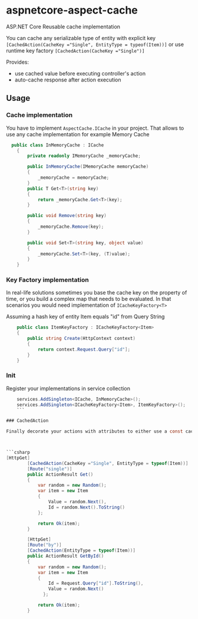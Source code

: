 # aspnetcore-aspect-cache
ASP.NET Core Reusable cache implementation


You can cache any serializable type of entity with explicit key
`[CachedAction(CacheKey ="Single", EntityType = typeof(Item))]`
or use runtime key factory
`[CachedAction(CacheKey ="Single")]`


Provides:

- use cached value before executing controller's action
- auto-cache response after action execution

## Usage

### Cache implementation

You have to implement `AspectCache.ICache` in your project. That allows to use any cache implementation for example Memory Cache
```csharp
  public class InMemoryCache : ICache
    {
        private readonly IMemoryCache _memoryCache;

        public InMemoryCache(IMemoryCache memoryCache)
        {
            _memoryCache = memoryCache;
        }
        public T Get<T>(string key)
        {
            return _memoryCache.Get<T>(key);
        }

        public void Remove(string key)
        {
            _memoryCache.Remove(key);
        }

        public void Set<T>(string key, object value)
        {
            _memoryCache.Set<T>(key, (T)value);
        }
    }
```

### Key Factory implementation

In real-life solutions sometimes you base the cache key on the property of time, or you build a complex map that needs to be evaluated. 
In that scenarios you would need implementation of `ICacheKeyFactory<T>`

Assuming a hash key of entity Item equals "id" from Query String
```csharp
    public class ItemKeyFactory : ICacheKeyFactory<Item>
    {
        public string Create(HttpContext context)
        {
            return context.Request.Query["id"];
        }
    }
```
### Init

Register your implementations in service collection

```csharp
    services.AddSingleton<ICache, InMemoryCache>();
    services.AddSingleton<ICacheKeyFactory<Item>, ItemKeyFactory>();
    ```

### CachedAction

Finally decorate your actions with attributes to either use a const cache key or to create a cache key during runtime based on key factory implementation



```csharp
[HttpGet]
        [CachedAction(CacheKey ="Single", EntityType = typeof(Item))]
        [Route("single")]
        public ActionResult Get()
        {
            var random = new Random();
            var item = new Item
            {
                Value = random.Next(),
                Id = random.Next().ToString()
            };

            return Ok(item);
        }

        [HttpGet]
        [Route("by")]
        [CachedAction(EntityType = typeof(Item))]
        public ActionResult GetById()
        {
            var random = new Random();
            var item = new Item
            {
                Id = Request.Query["id"].ToString(),
                Value = random.Next()
              };

            return Ok(item);
        }
```
